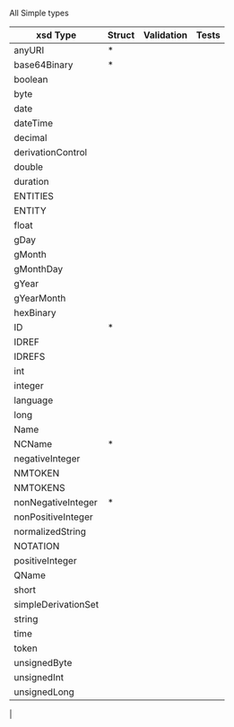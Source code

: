 All Simple types

| xsd Type | Struct | Validation | Tests |
| -------- | ------ | ---------- | ----- |
|anyURI| * |  |  |  
|base64Binary| * |  |  |  
|boolean|  |  |  |  
|byte|  |  |  |  
|date|  |  |  |  
|dateTime|  |  |  |  
|decimal|  |  |  |  
|derivationControl|  |  |  |  
|double|  |  |  |  
|duration|  |  |  |  
|ENTITIES|  |  |  |  
|ENTITY|  |  |  |  
|float|  |  |  |  
|gDay|  |  |  |  
|gMonth|  |  |  |  
|gMonthDay|  |  |  |  
|gYear|  |  |  |  
|gYearMonth|  |  |  |  
|hexBinary|  |  |  |  
|ID| * |  |  |  
|IDREF|  |  |  |  
|IDREFS|  |  |  |  
|int|  |  |  |  
|integer|  |  |  |  
|language|  |  |  |  
|long|  |  |  |  
|Name|  |  |  |  
|NCName| * |  |  |  
|negativeInteger|  |  |  |  
|NMTOKEN|  |  |  |  
|NMTOKENS|  |  |  |  
|nonNegativeInteger| * |  |  |  
|nonPositiveInteger|  |  |  |  
|normalizedString|  |  |  |  
|NOTATION|  |  |  |  
|positiveInteger|  |  |  |  
|QName|  |  |  |  
|short|  |  |  |  
|simpleDerivationSet|  |  |  |  
|string|  |  |  |  
|time|  |  |  |  
|token|  |  |  |  
|unsignedByte|  |  |  |  
|unsignedInt|  |  |  |  
|unsignedLong|  |  |  |  
|